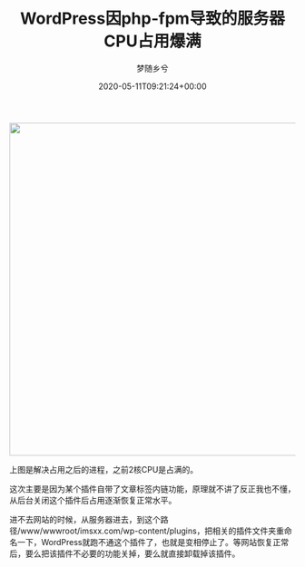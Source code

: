 ﻿---
title: WordPress因php-fpm导致的服务器CPU占用爆满
author: 梦随乡兮
type: post
date: 2020-05-11T09:21:24+00:00
url: /wordpress-php-fpm.html
featured_image: https://r2.imsxx.com/wp-content/uploads/2020/05/52ab9ef9f1af91c.jpg
views:
  - 1662
like:
  - 2
bigfa_ding:
  - 1
categories:
  - 笔记
tags:
  - CPU
  - php-fpm
  - vps
  - wordpress
  - 占用
  - 服务器

slug: "wordpress-php-fpm"
---
[<img loading="lazy" decoding="async" class="aligncenter size-full wp-image-243" src="https://r2.imsxx.com/wp-content/uploads/2020/05/52ab9ef9f1af91c.jpg" alt="" width="921" height="587" />][1]

上图是解决占用之后的进程，之前2核CPU是占满的。

这次主要是因为某个插件自带了文章标签内链功能，原理就不讲了反正我也不懂，从后台关闭这个插件后占用逐渐恢复正常水平。

进不去网站的时候，从服务器进去，到这个路径/www/wwwroot/imsxx.com/wp-content/plugins，把相关的插件文件夹重命名一下，WordPress就跑不通这个插件了，也就是变相停止了。等网站恢复正常后，要么把该插件不必要的功能关掉，要么就直接卸载掉该插件。

 [1]: https://r2.imsxx.com/wp-content/uploads/2020/05/52ab9ef9f1af91c.jpg

